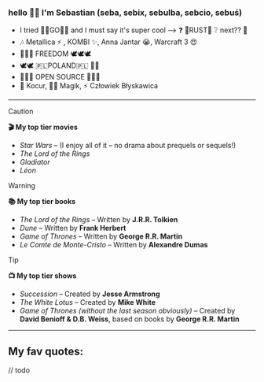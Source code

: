### hello 🙋‍♂️ I'm Sebastian (seba, sebix, sebulba, sebcio, sebuś)

 - I tried 🏃‍♀️GO🏃‍♀️ and I must say it's super cool --> ❓  🦀RUST🙏  ❔ next?? 🤔
 - 🎶 Metallica ⚡ , KOMBI ✨, Anna Jantar 😭, Warcraft 3 😍
 -  🦅🦅🦅 FREEDOM 🕊🕊🕊
 - 🕊🕊 🇵🇱POLAND🇵🇱  🦅🦅
 - 🤘🤘🤘 OPEN SOURCE 🤘🤘🤘
 - 🐅 Kocur, 🧙‍♂️ Magik, ⚡ Człowiek Błyskawica


---

> [!CAUTION]
> **🎬 My top tier movies**
>
> + *Star Wars* – (I enjoy all of it – no drama about prequels or sequels!)
> + *The Lord of the Rings* 
> + *Gladiator* 
> + *Léon*

> [!WARNING]
> **📚 My top tier books**
>
> + *The Lord of the Rings* – Written by **J.R.R. Tolkien**
> + *Dune* – Written by **Frank Herbert**
> + *Game of Thrones* – Written by **George R.R. Martin**
> + *Le Comte de Monte-Cristo* – Written by **Alexandre Dumas**

> [!TIP]
> **📺 My top tier shows**
> 
> + *Succession* – Created by **Jesse Armstrong**
> + *The White Lotus* – Created by **Mike White**
> + *Game of Thrones (without the last season obviously)* – Created by **David Benioff & D.B. Weiss**, based on books by **George R.R. Martin**

---

## My fav quotes:
// todo
